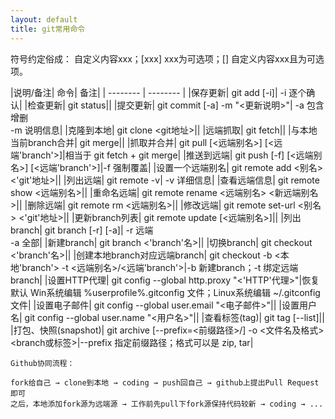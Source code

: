 ```yaml
---
layout: default
title: git常用命令
---
```


符号约定俗成：<xxx> 自定义内容xxx；[xxx] xxx为可选项；[<xxx>] 自定义内容xxx且为可选项。

|说明/备注|	命令|	备注|
| -------- | -------- |
|保存更新|	git add [-i]|	-i 逐个确认|
|检查更新|	git status||
|提交更新|	git commit [-a] -m "<更新说明>"|	-a 包含增删<br>-m 说明信息|
|克隆到本地|	git clone <git地址>||
|远端抓取|	git fetch||
|与本地当前branch合并|	git merge||
|抓取并合并|	git pull [<远端别名>] [<远端'branch'>]|相当于 git fetch + git merge|
|推送到远端|	git push [-f] [<远端别名>] [<远端'branch'>]|-f 强制覆盖|
|设置一个远端别名|	git remote add <别名> <'git'地址>||
|列出远端|	git remote -v|	-v 详细信息|
|查看远端信息|	git remote show <远端别名>||
|重命名远端|	git remote rename <远端别名> <新远端别名>||
|删除远端|	git remote rm <远端别名>||
|修改远端|  git remote set-url <别名> <'git'地址>||
|更新branch列表|	git remote update [<远端别名>]||
|列出branch|	git branch [-r] [-a]|	-r 远端<br>-a 全部|
|新建branch|	git branch <'branch'名>||
|切换branch|	git checkout <'branch'名>||
|创建本地branch对应远端branch|	git checkout -b <本地'branch'> -t <远端别名>/<远端'branch'>|-b 新建branch；-t 绑定远端branch|
|设置HTTP代理|	git config --global http.proxy "<'HTTP'代理>"|恢复默认 Win系统编辑 %userprofile%\.gitconfig 文件；Linux系统编辑 ~/.gitconfig 文件|
|设置电子邮件|	git config --global user.email "<电子邮件>"||
|设置用户名|	git config --global user.name "<用户名>"||
|查看标签(tag)|	git tag [--list]||
|打包、快照(snapshot)|	git archive [--prefix=<前缀路径>/] -o <文件名及格式> <branch或标签>|--prefix 指定前缀路径；格式可以是 zip, tar|

```
Github协同流程：

fork给自己 → clone到本地 → coding → push回自己 → github上提出Pull Request即可
之后，本地添加fork源为远端源 → 工作前先pull下fork源保持代码较新 → coding → ...
```
